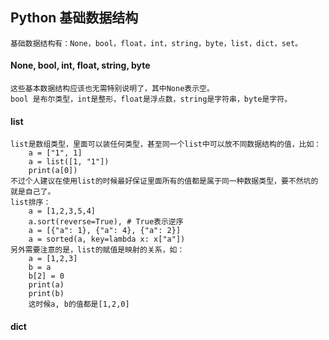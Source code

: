 ## Python 基础数据结构
```
基础数据结构有：None，bool，float，int，string，byte，list，dict，set。
```

#### None, bool, int, float, string, byte
```
这些基本数据结构应该也无需特别说明了，其中None表示空。
bool 是布尔类型，int是整形，float是浮点数，string是字符串，byte是字符。
```
#### list
```
list是数组类型，里面可以装任何类型，甚至同一个list中可以放不同数据结构的值，比如：
	a = ["1", 1]
	a = list([1, "1"])
	print(a[0])
不过个人建议在使用list的时候最好保证里面所有的值都是属于同一种数据类型，要不然坑的就是自己了。
list排序：
	a = [1,2,3,5,4]
	a.sort(reverse=True), # True表示逆序
	a = [{"a": 1}, {"a": 4}, {"a": 2}]
	a = sorted(a, key=lambda x: x["a"])
另外需要注意的是，list的赋值是映射的关系，如：
	a = [1,2,3]
	b = a
	b[2] = 0
	print(a)
	print(b)
	这时候a, b的值都是[1,2,0]
```
#### dict
```

```
